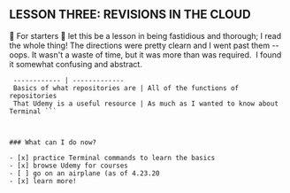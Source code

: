 ## LESSON THREE: REVISIONS IN THE CLOUD

:rocket: For starters :rocket:  let this be a lesson in being fastidious and thorough; I read the whole thing! The directions were pretty clearn and I went past them -- oops. It wasn't a waste of time, but it was more than was required.  I found it somewhat confusing and abstract.  

``` What did I learn | What did I not learn
 ------------ | ------------- 
 Basics of what repositories are | All of the functions of repositories  
 That Udemy is a useful resource | As much as I wanted to know about Terminal ```
 
 

### What can I do now?

- [x] practice Terminal commands to learn the basics
- [x] browse Udemy for courses
- [ ] go on an airplane (as of 4.23.20
- [x] learn more!


